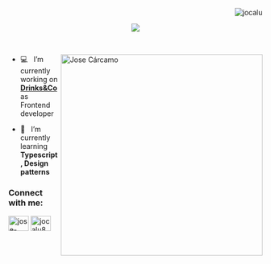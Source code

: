 <p align="right"> <img src="https://komarev.com/ghpvc/?username=jocalu&label=Profile%20views&color=0e75b6&style=flat" alt="jocalu" /> </p>
<p align="center"><img src="https://ibb.co/LxV7Lt2"></p>

&nbsp;

<div>
<img align="right" src="https://strongarticle.com/wp-content/uploads/2019/11/d41586-019-00653-5_16459152.jpg" width="400" title="Jose Cárcamo" alt="Jose Cárcamo">


- 💻 &nbsp;&nbsp;I’m currently working on **[Drinks&Co](https://www.linkedin.com/company/drinks-co-marketplace/mycompany/)** as Frontend developer

- 🌱 &nbsp;&nbsp;I’m currently learning **Typescript, Design patterns**

</div>

<h3 align="left">Connect with me:</h3>
<p align="left">
<a href="https://linkedin.com/in/jose-carcamo-web-developer" target="blank"><img align="center" src="https://raw.githubusercontent.com/rahuldkjain/github-profile-readme-generator/master/src/images/icons/Social/linked-in-alt.svg" alt="jose-carcamo-web-developer" height="30" width="40" /></a>
<a href="mailto:jocalu87@gmail.com" target="blank"><img align="center" src="https://www.vectorlogo.zone/logos/gmail/gmail-icon.svg" alt="jocalu87@gmail.com" height="30" width="40" /></a>
</p>

